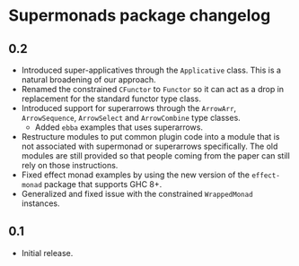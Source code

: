 # Supermonads package changelog

## 0.2

* Introduced super-applicatives through the `Applicative` class.
  This is a natural broadening of our approach.
* Renamed the constrained `CFunctor` to `Functor` so it can act as a 
  drop in replacement for the standard functor type class.
* Introduced support for superarrows through the `ArrowArr`, `ArrowSequence`,
  `ArrowSelect` and `ArrowCombine` type classes.
  * Added `ebba` examples that uses superarrows.
* Restructure modules to put common plugin code into a module that is not 
  associated with supermonad or superarrows specifically. The old modules
  are still provided so that people coming from the paper can still rely on
  those instructions.
* Fixed effect monad examples by using the new version of the `effect-monad`
  package that supports GHC 8+.
* Generalized and fixed issue with the constrained `WrappedMonad` instances.

## 0.1

* Initial release.
